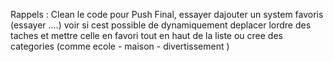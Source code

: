 Rappels :
 Clean le code pour Push Final,
 essayer dajouter un system favoris (essayer ....) voir si cest possible de dynamiquement deplacer lordre des taches et mettre celle en favori tout en haut de la liste
 ou 
 cree des categories (comme ecole - maison - divertissement )
